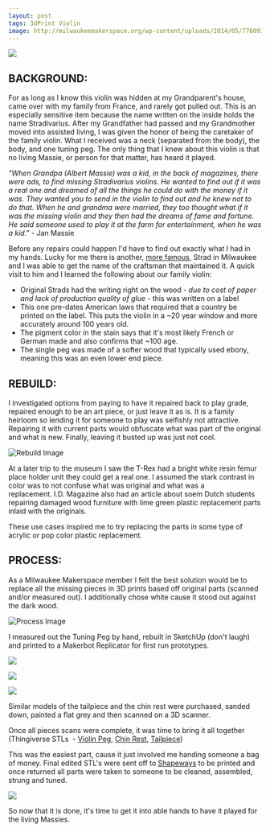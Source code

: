 ```yaml
---
layout: post
tags: 3dPrint Violin 
image: http://milwaukeemakerspace.org/wp-content/uploads/2014/05/7760937818_79a3a8f99e_b-640x478.jpg
---
```


![](http://milwaukeemakerspace.org/wp-content/uploads/2014/05/7760937818_79a3a8f99e_b-640x478.jpg)

## BACKGROUND:

For as long as I know this violin was hidden at my Grandparent's house, came over with my family from France, and rarely got pulled out. This is an especially sensitive item because the name written on the inside holds the name Stradivarius. After my Grandfather had passed and my Grandmother moved into assisted living, I was given the honor of being the caretaker of the family violin. What I received was a neck (separated from the body), the body, and one tuning peg. The only thing that I knew about this violin is that no living Massie, or person for that matter, has heard it played.

_"When Grandpa (Albert Massie) was a kid, in the back of magazines, there were ads, to find missing Stradivarius violins. He wanted to find out if it was a real one and dreamed of all the things he could do with the money if it was. They wanted you to send in the violin to find out and he knew not to do that. When he and grandma were married, they too thought what if it was the missing violin and they then had the dreams of fame and fortune. He said someone used to play it at the farm for entertainment, when he was a kid."_ - Jan Massie

Before any repairs could happen I'd have to find out exactly what I had in my hands. Lucky for me there is another, [more famous](http://www.nytimes.com/2014/02/07/us/stolen-stradivarius-violin-may-have-been-recovered.html?_r=0), Strad in Milwaukee and I was able to get the name of the craftsman that maintained it. A quick visit to him and I learned the following about our family violin:

*   Original Strads had the writing right on the wood - _due to cost of paper and lack of production quality of glue_ - this was written on a label
*   This one pre-dates American laws that required that a country be printed on the label. This puts the violin in a ~20 year window and more accurately around 100 years old.
*   The pigment color in the stain says that it's most likely French or German made and also confirms that ~100 age.
*   The single peg was made of a softer wood that typically used ebony, meaning this was an even lower end piece.


## REBUILD:

I investigated options from paying to have it repaired back to play grade, repaired enough to be an art piece, or just leave it as is. It is a family heirloom so lending it for someone to play was selfishly not attractive. Repairing it with current parts would obfuscate what was part of the original and what is new. Finally, leaving it busted up was just not cool.

![Rebuild Image](http://milwaukeemakerspace.org/wp-content/uploads/2014/05/IMG_20120925_130150-640x480.jpg)

At a later trip to the museum I saw the T-Rex had a bright white resin femur place holder unit they could get a real one. I assumed the stark contrast in color was to not confuse what was original and what was a replacement. I.D. Magazine also had an article about soem Dutch students repairing damaged wood furniture with lime green plastic replacement parts inlaid with the originals.

These use cases inspired me to try replacing the parts in some type of acrylic or pop color plastic replacement.

## PROCESS:
As a Milwaukee Makerspace member I felt the best solution would be to replace all the missing pieces in 3D prints based off original parts (scanned and/or measured out). I additionally chose white cause it stood out against the dark wood.

![Process Image](http://milwaukeemakerspace.org/wp-content/uploads/2014/05/7760977772_bc18ccb17a_b-640x478.jpg)

I measured out the Tuning Peg by hand, rebuilt in SketchUp (don't laugh) and printed to a Makerbot Replicator for first run prototypes.

![](http://milwaukeemakerspace.org/wp-content/uploads/2014/05/7760828672_239ceeb684_o-640x478.jpg)

![](http://milwaukeemakerspace.org/wp-content/uploads/2014/05/8064832329_ff57214536_b-640x425.jpg)

![](http://milwaukeemakerspace.org/wp-content/uploads/2014/05/IMG_20140114_203333-640x480.jpg)

Similar models of the tailpiece and the chin rest were purchased, sanded down, painted a flat grey and then scanned on a 3D scanner.

Once all pieces scans were complete, it was time to bring it all together (Thingiverse STLs  - [Violin Peg](http://www.thingiverse.com/thing:318523), [Chin Rest](http://www.thingiverse.com/thing:318528), [Tailpiece](http://www.thingiverse.com/thing:318526))

This was the easiest part, cause it just involved me handing someone a bag of money. Final edited STL's were sent off to [Shapeways](http://www.shapeways.com/) to be printed and once returned all parts were taken to someone to be cleaned, assembled, strung and tuned.

![](http://milwaukeemakerspace.org/wp-content/uploads/2014/05/14083146853_2c18454ecb_b-640x853.jpg")

So now that it is done, it's time to get it into able hands to have it played for the living Massies.